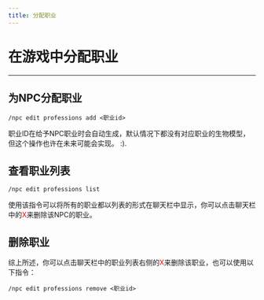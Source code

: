 ```yaml
---
title: 分配职业
---
```



# 在游戏中分配职业

---


## 为NPC分配职业
```
/npc edit professions add <职业id>
```
职业ID在给予NPC职业时会自动生成，默认情况下都没有对应职业的生物模型，但这个操作也许在未来可能会实现。 :).

## 查看职业列表
```
/npc edit professions list
```
使用该指令可以将所有的职业都以列表的形式在聊天栏中显示，你可以点击聊天栏中的<span style="color:red">X</span>来删除该NPC的职业。

## 删除职业
综上所述，你可以点击聊天栏中的职业列表右侧的<span style="color:red">X</span>来删除该职业，也可以使用以下指令：
```
/npc edit professions remove <职业id>
```
